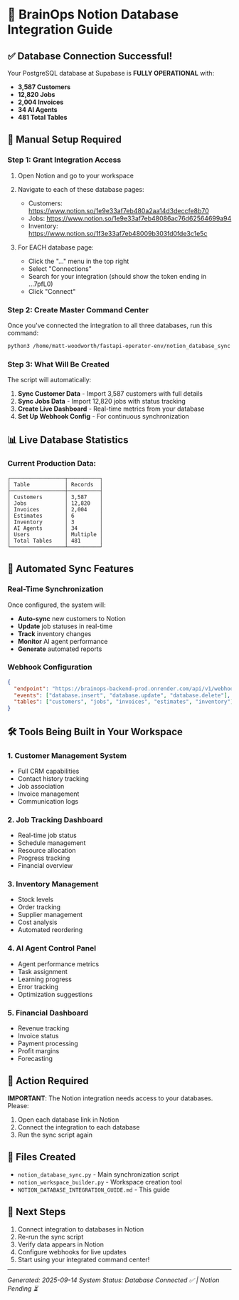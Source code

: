 # 🚀 BrainOps Notion Database Integration Guide

## ✅ Database Connection Successful!
Your PostgreSQL database at Supabase is **FULLY OPERATIONAL** with:
- **3,587 Customers**
- **12,820 Jobs**
- **2,004 Invoices**
- **34 AI Agents**
- **481 Total Tables**

## 🔧 Manual Setup Required

### Step 1: Grant Integration Access
1. Open Notion and go to your workspace
2. Navigate to each of these database pages:
   - Customers: https://www.notion.so/1e9e33af7eb480a2aa14d3deccfe8b70
   - Jobs: https://www.notion.so/1e9e33af7eb48086ac76d62564699a94
   - Inventory: https://www.notion.so/1f3e33af7eb48009b303fd0fde3c1e5c

3. For EACH database page:
   - Click the "..." menu in the top right
   - Select "Connections"
   - Search for your integration (should show the token ending in ...7pfL0)
   - Click "Connect"

### Step 2: Create Master Command Center

Once you've connected the integration to all three databases, run this command:
```bash
python3 /home/matt-woodworth/fastapi-operator-env/notion_database_sync.py
```

### Step 3: What Will Be Created

The script will automatically:
1. **Sync Customer Data** - Import 3,587 customers with full details
2. **Sync Jobs Data** - Import 12,820 jobs with status tracking
3. **Create Live Dashboard** - Real-time metrics from your database
4. **Set Up Webhook Config** - For continuous synchronization

## 📊 Live Database Statistics

### Current Production Data:
```
┌─────────────────┬──────────┐
│ Table           │ Records  │
├─────────────────┼──────────┤
│ Customers       │ 3,587    │
│ Jobs            │ 12,820   │
│ Invoices        │ 2,004    │
│ Estimates       │ 6        │
│ Inventory       │ 3        │
│ AI Agents       │ 34       │
│ Users           │ Multiple │
│ Total Tables    │ 481      │
└─────────────────┴──────────┘
```

## 🔄 Automated Sync Features

### Real-Time Synchronization
Once configured, the system will:
- **Auto-sync** new customers to Notion
- **Update** job statuses in real-time
- **Track** inventory changes
- **Monitor** AI agent performance
- **Generate** automated reports

### Webhook Configuration
```json
{
  "endpoint": "https://brainops-backend-prod.onrender.com/api/v1/webhooks/notion",
  "events": ["database.insert", "database.update", "database.delete"],
  "tables": ["customers", "jobs", "invoices", "estimates", "inventory"]
}
```

## 🛠️ Tools Being Built in Your Workspace

### 1. Customer Management System
- Full CRM capabilities
- Contact history tracking
- Job association
- Invoice management
- Communication logs

### 2. Job Tracking Dashboard
- Real-time job status
- Schedule management
- Resource allocation
- Progress tracking
- Financial overview

### 3. Inventory Management
- Stock levels
- Order tracking
- Supplier management
- Cost analysis
- Automated reordering

### 4. AI Agent Control Panel
- Agent performance metrics
- Task assignment
- Learning progress
- Error tracking
- Optimization suggestions

### 5. Financial Dashboard
- Revenue tracking
- Invoice status
- Payment processing
- Profit margins
- Forecasting

## 🚨 Action Required

**IMPORTANT**: The Notion integration needs access to your databases. Please:
1. Open each database link in Notion
2. Connect the integration to each database
3. Run the sync script again

## 📁 Files Created
- `notion_database_sync.py` - Main synchronization script
- `notion_workspace_builder.py` - Workspace creation tool
- `NOTION_DATABASE_INTEGRATION_GUIDE.md` - This guide

## 🎯 Next Steps
1. Connect integration to databases in Notion
2. Re-run the sync script
3. Verify data appears in Notion
4. Configure webhooks for live updates
5. Start using your integrated command center!

---
*Generated: 2025-09-14*
*System Status: Database Connected ✅ | Notion Pending ⏳*